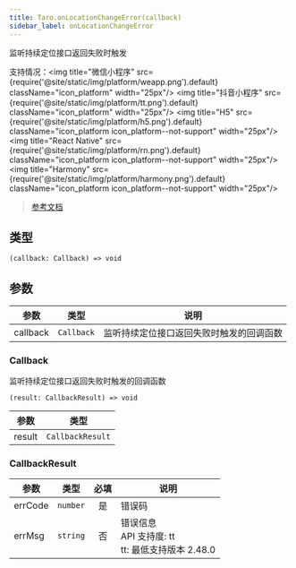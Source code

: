 ```yaml
---
title: Taro.onLocationChangeError(callback)
sidebar_label: onLocationChangeError
---
```


监听持续定位接口返回失败时触发

支持情况：<img title="微信小程序" src={require('@site/static/img/platform/weapp.png').default} className="icon_platform" width="25px"/> <img title="抖音小程序" src={require('@site/static/img/platform/tt.png').default} className="icon_platform" width="25px"/> <img title="H5" src={require('@site/static/img/platform/h5.png').default} className="icon_platform icon_platform--not-support" width="25px"/> <img title="React Native" src={require('@site/static/img/platform/rn.png').default} className="icon_platform icon_platform--not-support" width="25px"/> <img title="Harmony" src={require('@site/static/img/platform/harmony.png').default} className="icon_platform icon_platform--not-support" width="25px"/>

> [参考文档](https://developers.weixin.qq.com/miniprogram/dev/api/location/wx.onLocationChangeError.html)

## 类型

```tsx
(callback: Callback) => void
```

## 参数

| 参数 | 类型 | 说明 |
| --- | --- | --- |
| callback | `Callback` | 监听持续定位接口返回失败时触发的回调函数 |

### Callback

监听持续定位接口返回失败时触发的回调函数

```tsx
(result: CallbackResult) => void
```

| 参数 | 类型 |
| --- | --- |
| result | `CallbackResult` |

### CallbackResult

| 参数 | 类型 | 必填 | 说明 |
| --- | --- | :---: | --- |
| errCode | `number` | 是 | 错误码 |
| errMsg | `string` | 否 | 错误信息<br />API 支持度: tt<br />tt: 最低支持版本 2.48.0 |
